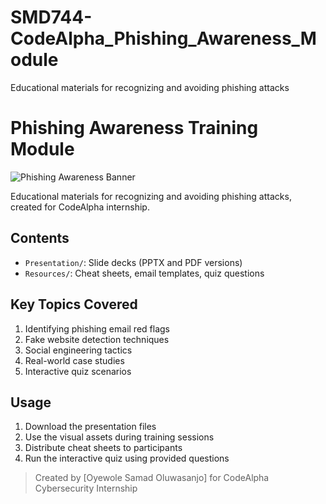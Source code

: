 # SMD744-CodeAlpha_Phishing_Awareness_Module
Educational materials for recognizing and avoiding phishing attacks
# Phishing Awareness Training Module

![Phishing Awareness Banner](Assets/banner.png)

Educational materials for recognizing and avoiding phishing attacks, created for CodeAlpha internship.

## Contents
- `Presentation/`: Slide decks (PPTX and PDF versions)
- `Resources/`: Cheat sheets, email templates, quiz questions

## Key Topics Covered
1. Identifying phishing email red flags
2. Fake website detection techniques
3. Social engineering tactics
4. Real-world case studies
5. Interactive quiz scenarios

## Usage
1. Download the presentation files
2. Use the visual assets during training sessions
3. Distribute cheat sheets to participants
4. Run the interactive quiz using provided questions


> Created by [Oyewole Samad Oluwasanjo] for CodeAlpha Cybersecurity Internship
